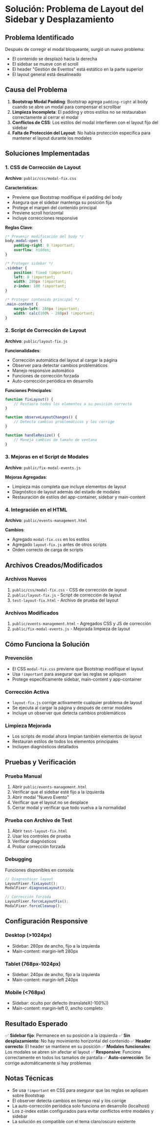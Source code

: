 # Solución: Problema de Layout del Sidebar y Desplazamiento

## Problema Identificado
Después de corregir el modal bloqueante, surgió un nuevo problema:
- El contenido se desplazó hacia la derecha
- El sidebar se mueve con el scroll
- El header "Gestión de Eventos" está estático en la parte superior
- El layout general está desalineado

## Causa del Problema
1. **Bootstrap Modal Padding**: Bootstrap agrega `padding-right` al body cuando se abre un modal para compensar el scrollbar
2. **Limpieza Incompleta**: El padding y otros estilos no se restauraban correctamente al cerrar el modal
3. **Conflictos de CSS**: Los estilos del modal interfieren con el layout fijo del sidebar
4. **Falta de Protección del Layout**: No había protección específica para mantener el layout durante los modales

## Soluciones Implementadas

### 1. CSS de Corrección de Layout
**Archivo**: `public/css/modal-fix.css`

**Características**:
- Previene que Bootstrap modifique el padding del body
- Asegura que el sidebar mantenga su posición fija
- Protege el margen del contenido principal
- Previene scroll horizontal
- Incluye correcciones responsive

**Reglas Clave**:
```css
/* Prevenir modificación del body */
body.modal-open {
    padding-right: 0 !important;
    overflow: hidden;
}

/* Proteger sidebar */
.sidebar {
    position: fixed !important;
    left: 0 !important;
    width: 280px !important;
    z-index: 100 !important;
}

/* Proteger contenido principal */
.main-content {
    margin-left: 280px !important;
    width: calc(100% - 280px) !important;
}
```

### 2. Script de Corrección de Layout
**Archivo**: `public/layout-fix.js`

**Funcionalidades**:
- Corrección automática del layout al cargar la página
- Observer para detectar cambios problemáticos
- Manejo responsive automático
- Funciones de corrección forzada
- Auto-corrección periódica en desarrollo

**Funciones Principales**:
```javascript
function fixLayout() {
    // Restaura todos los elementos a su posición correcta
}

function observeLayoutChanges() {
    // Detecta cambios problemáticos y los corrige
}

function handleResize() {
    // Maneja cambios de tamaño de ventana
}
```

### 3. Mejoras en el Script de Modales
**Archivo**: `public/fix-modal-events.js`

**Mejoras Agregadas**:
- Limpieza más completa que incluye elementos de layout
- Diagnóstico de layout además del estado de modales
- Restauración de estilos del app-container, sidebar y main-content

### 4. Integración en el HTML
**Archivo**: `public/events-management.html`

**Cambios**:
- Agregado `modal-fix.css` en los estilos
- Agregado `layout-fix.js` antes de otros scripts
- Orden correcto de carga de scripts

## Archivos Creados/Modificados

### Archivos Nuevos
1. `public/css/modal-fix.css` - CSS de corrección de layout
2. `public/layout-fix.js` - Script de corrección de layout
3. `test-layout-fix.html` - Archivo de prueba del layout

### Archivos Modificados
1. `public/events-management.html` - Agregados CSS y JS de corrección
2. `public/fix-modal-events.js` - Mejorada limpieza de layout

## Cómo Funciona la Solución

### Prevención
- El CSS `modal-fix.css` previene que Bootstrap modifique el layout
- Usa `!important` para asegurar que las reglas se apliquen
- Protege específicamente sidebar, main-content y app-container

### Corrección Activa
- `layout-fix.js` corrige activamente cualquier problema de layout
- Se ejecuta al cargar la página y después de cerrar modales
- Incluye un observer que detecta cambios problemáticos

### Limpieza Mejorada
- Los scripts de modal ahora limpian también elementos de layout
- Restauran estilos de todos los elementos principales
- Incluyen diagnósticos detallados

## Pruebas y Verificación

### Prueba Manual
1. Abrir `public/events-management.html`
2. Verificar que el sidebar esté fijo a la izquierda
3. Abrir modal "Nuevo Evento"
4. Verificar que el layout no se desplace
5. Cerrar modal y verificar que todo vuelva a la normalidad

### Prueba con Archivo de Test
1. Abrir `test-layout-fix.html`
2. Usar los controles de prueba
3. Verificar diagnósticos
4. Probar corrección forzada

### Debugging
Funciones disponibles en consola:
```javascript
// Diagnosticar layout
LayoutFixer.fixLayout();
ModalFixer.diagnoseLayout();

// Corrección forzada
LayoutFixer.forceLayoutFix();
ModalFixer.forceCleanup();
```

## Configuración Responsive

### Desktop (>1024px)
- Sidebar: 280px de ancho, fijo a la izquierda
- Main-content: margin-left 280px

### Tablet (768px-1024px)
- Sidebar: 240px de ancho, fijo a la izquierda
- Main-content: margin-left 240px

### Mobile (<768px)
- Sidebar: oculto por defecto (translateX(-100%))
- Main-content: margin-left 0, ancho completo

## Resultado Esperado

✅ **Sidebar fijo**: Permanece en su posición a la izquierda
✅ **Sin desplazamiento**: No hay movimiento horizontal del contenido
✅ **Header correcto**: El header se mantiene en su posición
✅ **Modales funcionales**: Los modales se abren sin afectar el layout
✅ **Responsive**: Funciona correctamente en todos los tamaños de pantalla
✅ **Auto-corrección**: Se corrige automáticamente si hay problemas

## Notas Técnicas

- Se usa `!important` en CSS para asegurar que las reglas se apliquen sobre Bootstrap
- El observer detecta cambios en tiempo real y los corrige
- La auto-corrección periódica solo funciona en desarrollo (localhost)
- Los z-index están configurados para evitar conflictos entre modales y sidebar
- La solución es compatible con el tema claro/oscuro existente